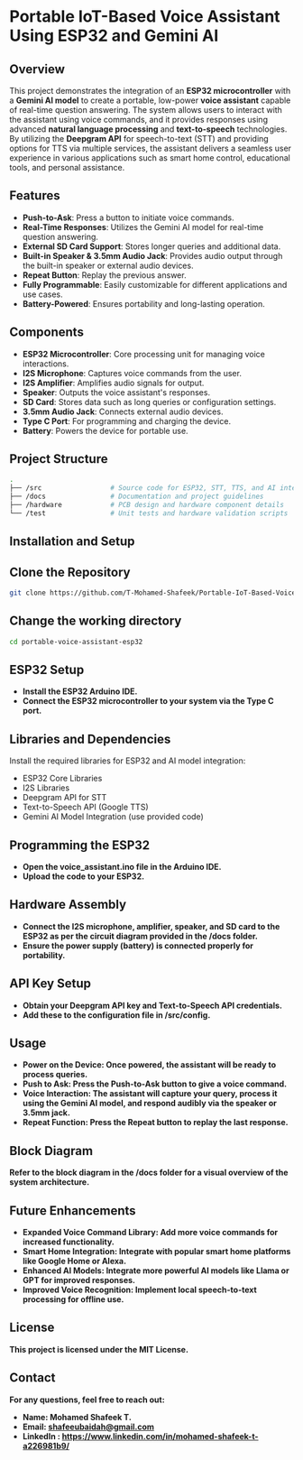 # Portable IoT-Based Voice Assistant Using ESP32 and Gemini AI

## Overview

This project demonstrates the integration of an **ESP32 microcontroller** with a **Gemini AI model** to create a portable, low-power **voice assistant** capable of real-time question answering. The system allows users to interact with the assistant using voice commands, and it provides responses using advanced **natural language processing** and **text-to-speech** technologies. By utilizing the **Deepgram API** for speech-to-text (STT) and providing options for TTS via multiple services, the assistant delivers a seamless user experience in various applications such as smart home control, educational tools, and personal assistance.

## Features

- **Push-to-Ask**: Press a button to initiate voice commands.
- **Real-Time Responses**: Utilizes the Gemini AI model for real-time question answering.
- **External SD Card Support**: Stores longer queries and additional data.
- **Built-in Speaker & 3.5mm Audio Jack**: Provides audio output through the built-in speaker or external audio devices.
- **Repeat Button**: Replay the previous answer.
- **Fully Programmable**: Easily customizable for different applications and use cases.
- **Battery-Powered**: Ensures portability and long-lasting operation.

## Components

- **ESP32 Microcontroller**: Core processing unit for managing voice interactions.
- **I2S Microphone**: Captures voice commands from the user.
- **I2S Amplifier**: Amplifies audio signals for output.
- **Speaker**: Outputs the voice assistant's responses.
- **SD Card**: Stores data such as long queries or configuration settings.
- **3.5mm Audio Jack**: Connects external audio devices.
- **Type C Port**: For programming and charging the device.
- **Battery**: Powers the device for portable use.

## Project Structure

```bash
.
├── /src                 # Source code for ESP32, STT, TTS, and AI integration
├── /docs                # Documentation and project guidelines
├── /hardware            # PCB design and hardware component details
└── /test                # Unit tests and hardware validation scripts
```
## Installation and Setup

## Clone the Repository
```bash
git clone https://github.com/T-Mohamed-Shafeek/Portable-IoT-Based-Voice-Assistant-Using-ESP32-and-Gemini-AI.git
```

## Change the working directory
```bash
cd portable-voice-assistant-esp32
```

## ESP32 Setup
- **Install the ESP32 Arduino IDE.**
- **Connect the ESP32 microcontroller to your system via the Type C port.**

## Libraries and Dependencies
Install the required libraries for ESP32 and AI model integration:
- ESP32 Core Libraries
- I2S Libraries
- Deepgram API for STT
- Text-to-Speech API (Google TTS)
- Gemini AI Model Integration (use provided code)

## Programming the ESP32
- **Open the voice_assistant.ino file in the Arduino IDE.**
- **Upload the code to your ESP32.**

## Hardware Assembly
- **Connect the I2S microphone, amplifier, speaker, and SD card to the ESP32 as per the circuit diagram provided in the /docs folder.**
- **Ensure the power supply (battery) is connected properly for portability.**


## API Key Setup
- **Obtain your Deepgram API key and Text-to-Speech API credentials.**
- **Add these to the configuration file in /src/config.**

## Usage
- **Power on the Device: Once powered, the assistant will be ready to process queries.**
- **Push to Ask: Press the Push-to-Ask button to give a voice command.**
- **Voice Interaction: The assistant will capture your query, process it using the Gemini AI model, and respond audibly via the speaker or 3.5mm jack.**
- **Repeat Function: Press the Repeat button to replay the last response.**
  
## Block Diagram
**Refer to the block diagram in the /docs folder for a visual overview of the system architecture.**

## Future Enhancements
- **Expanded Voice Command Library: Add more voice commands for increased functionality.**
- **Smart Home Integration: Integrate with popular smart home platforms like Google Home or Alexa.**
- **Enhanced AI Models: Integrate more powerful AI models like Llama or GPT for improved responses.**
- **Improved Voice Recognition: Implement local speech-to-text processing for offline use.**

## License
**This project is licensed under the MIT License.**

## Contact
**For any questions, feel free to reach out:**
- **Name: Mohamed Shafeek T.**
- **Email: shafeeubaidah@gmail.com**
- **LinkedIn : https://www.linkedin.com/in/mohamed-shafeek-t-a226981b9/**
